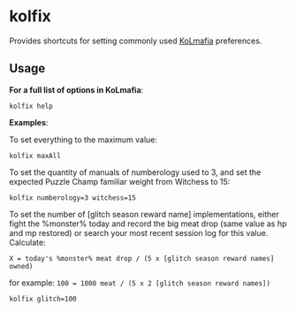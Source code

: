# kolfix

Provides shortcuts for setting commonly used [KoLmafia](https://github.com/kolmafia/kolmafia/) preferences.

## Usage

__For a full list of options in KoLmafia__:
```
kolfix help
```

__Examples__:


To set everything to the maximum value:
```
kolfix maxAll
```

To set the quantity of manuals of numberology used to 3, and set the expected Puzzle Champ familiar weight from Witchess to 15:
```
kolfix numberology=3 witchess=15
```

To set the number of [glitch season reward name] implementations, either fight the %monster% today and record the big meat drop (same value as hp and mp restored) or search your most recent session log for this value. Calculate: 

`X = today's %monster% meat drop / (5 x [glitch season reward names] owned)`

for example: `100 = 1000 meat / (5 x 2 [glitch season reward names])`
```
kolfix glitch=100
```